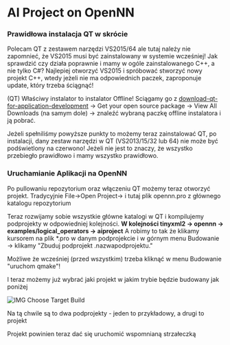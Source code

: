 # AI Project on OpenNN

<h3>Prawidłowa instalacja QT w skrócie</h3>

<p>Polecam QT z zestawem narzędzi VS2015/64 ale tutaj należy nie zapomnieć, że VS2015 musi być zainstalowany w systemie wcześniej! Jak sprawdzić czy działa poprawnie i mamy w ogóle zainstalowanego C++, a nie tylko C#? Najlepiej otworzyć VS2015 i spróbować stworzyć nowy projekt C++, wtedy jeżeli nie ma odpowiednich paczek, zaproponuje update, który trzeba ściągnąć!</p>

<p>(QT) Właściwy instalator to instalator Offline! Sciągamy go z <a href="https://info.qt.io/download-qt-for-application-development">download-qt-for-application-development</a> -> Get your open source package -> View All Downloads (na samym dole) -> znaleźć wybraną paczkę offline instalatora i ją pobrać.</p>

<p> Jeżeli spełniliśmy powyższe punkty to możemy teraz zainstalować QT, po instalacji, dany zestaw narzędzi w QT (VS2013/15/32 lub 64) nie może być podświetlony na czerwono! Jeżeli nie jest to znaczy, że wszystko przebiegło prawidłowo i mamy wszystko prawidłowo.</p>

<h3> Uruchamianie Aplikacji na OpenNN </h3>
<p> Po pullowaniu repozytorium oraz włączeniu QT możemy teraz otworzyć projekt. Tradycyjnie File->Open Project-> i tutaj plik opennn.pro z głównego katalogu repozytorium </p>

<p>Teraz rozwijamy sobie wszystkie główne katalogi w QT i kompilujemy podprojekty w odpowiedniej kolejności. <b>W kolejności tinyxml2 -> opennn -> examples/logical_operators -> aiproject</b> A robimy to tak że klikamy kursorem na plik *.pro w danym podprojekcie i w górnym menu Budowanie -> klikamy "Zbuduj podprojekt .nazwapodprojektu."</p>

<p>Możliwe że wcześniej (przed wszystkim) trzeba kliknąć w menu Budowanie "uruchom qmake"!</p>
<p> I teraz możemy już wybrać jaki projekt w jakim trybie będzie budowany jak poniżej</p>

<img src="http://i.imgur.com/nZMguw5.png?1" alt="IMG Choose Target Build" />

<p>Na tą chwile są to dwa podprojekty - jeden to przykładowy, a drugi to projekt</p>
<p>Projekt powinien teraz dać się uruchomić wspomnianą strzałeczką</p>
